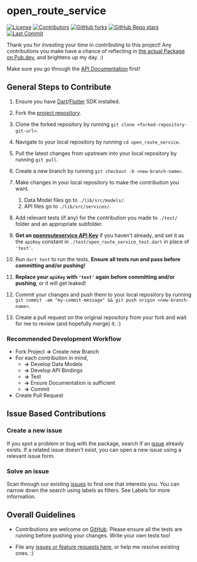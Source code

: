 # open_route_service

[![License](https://img.shields.io/github/license/dhi13man/open_route_service)](https://github.com/Dhi13man/open_route_service/blob/main/LICENSE)
[![Contributors](https://img.shields.io/github/contributors-anon/dhi13man/open_route_service?style=flat)](https://github.com/Dhi13man/open_route_service/graphs/contributors)
[![GitHub forks](https://img.shields.io/github/forks/dhi13man/open_route_service?style=social)](https://github.com/Dhi13man/open_route_service/network/members)
[![GitHub Repo stars](https://img.shields.io/github/stars/dhi13man/open_route_service?style=social)](https://github.com/Dhi13man/open_route_service)
[![Last Commit](https://img.shields.io/github/last-commit/dhi13man/open_route_service)](https://github.com/Dhi13man/open_route_service/commits/main)

Thank you for investing your time in contributing to this project! Any contributions you make have a chance of reflecting in [the actual Package on Pub.dev](https://pub.dev/packages/open_route_service/), and brightens up my day. :)

Make sure you go through the [API Documentation](https://openrouteservice.org/dev/#/api-docs/) first!

## General Steps to Contribute

1. Ensure you have [Dart](https://dart.dev/get-dart)/[Flutter](https://flutter.dev/docs/get-started/install/) SDK installed.

2. Fork the [project repository](https://github.com/Dhi13man/open_route_service/).

3. Clone the forked repository by running `git clone <forked-repository-git-url>`.

4. Navigate to your local repository by running `cd open_route_service`.

5. Pull the latest changes from upstream into your local repository by running `git pull`.

6. Create a new branch by running `git checkout -b <new-branch-name>`.

7. Make changes in your local repository to make the contribution you want.
    1. Data Model files go to `./lib/src/models/`.
    2. API files go to `./lib/src/services/`.

8. Add relevant tests (if any) for the contribution you made to `./test/` folder and an appropriate subfolder.

9. **Get an [openrouteservice API Key](https://openrouteservice.org/dev/#/signup/)** if you haven't already, and set it as the `apiKey` constant in `./test/open_route_service_test.dart` in place of `'test'`.

10. Run `dart test` to run the tests. **Ensure all tests run and pass before committing and/or pushing!**

11. **Replace your `apiKey` with `'test'` again before committing and/or pushing**, or it will get leaked!

12. Commit your changes and push them to your local repository by running `git commit -am "my-commit-message" && git push origin <new-branch-name>`.

13. Create a pull request on the original repository from your fork and wait for me to review (and hopefully merge) it. :)

### Recommended Development Workflow

- Fork Project **->** Create new Branch
- For each contribution in mind,
  - **->** Develop Data Models
  - **->** Develop API Bindings
  - **->** Test
  - **->** Ensure Documentation is sufficient
  - **->** Commit
- Create Pull Request

## Issue Based Contributions

### Create a new issue

If you spot a problem or bug with the package, search if an [issue](https://www.github.com/dhi13man/open_route_service/issues/) already exists. If a related issue doesn't exist, you can open a new issue using a relevant issue form.

### Solve an issue

Scan through our existing [issues](https://www.github.com/dhi13man/open_route_service/issues/) to find one that interests you. You can narrow down the search using labels as filters. See Labels for more information.

## Overall Guidelines

- Contributions are welcome on [GitHub](https://www.github.com/dhi13man/open_route_service/). Please ensure all the tests are running before pushing your changes. Write your own tests too!

- File any [issues or feature requests here,](https://www.github.com/dhi13man/open_route_service/issues/) or help me resolve existing ones. :)
